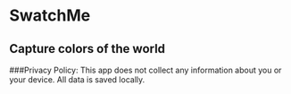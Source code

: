 # SwatchMe

## Capture colors of the world

###Privacy Policy:
This app does not collect any information about you or your device. All data is saved locally.

